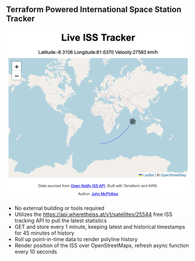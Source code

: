 ## Terraform Powered International Space Station Tracker

![ISS Tracker Screenshot](modules/images/ISSmap.png)

- No external building or tools required
- Utilizes the https://api.wheretheiss.at/v1/satellites/25544 free ISS tracking API to pull the latest statistics
- GET and store every 1 minute, keeping latest and historical timestamps for 45 minutes of history
- Roll up point-in-time data to render polyline history
- Render position of the ISS over OpenStreetMaps, refresh async function every 10 seconds